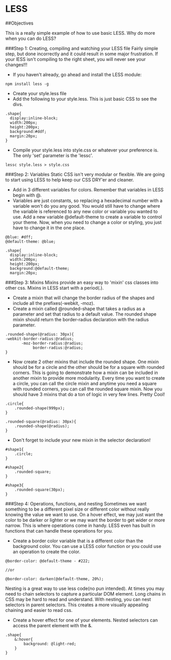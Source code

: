 LESS
====

##Objectives

This is a really simple example of how to use basic LESS. Why do more when you can do LESS?

###Step 1: Creating, compiling and watching your LESS file
Fairly simple step, but done incorrectly and it could result in some major frustration. If your lESS isn't compiling to the right sheet, you will never see your changes!!!
* If you haven't already, go ahead and install the LESS module:

```shell
npm install less -g
```
* Create your style.less file
* Add the following to your style.less. This is just basic CSS to see the divs.
```less
.shape{
  display:inline-block;
  width:200px;
  height:200px;
  background:#ddf;
  margin:20px;
}
```
* Compile your style.less into style.css or whatever your preference is. The only 'set' parameter is the 'lessc'.

```shell
lessc style.less > style.css
```

###Step 2: Variables
Static CSS isn't very modular or flexible. We are going to start using LESS to help keep our CSS DRY'er and cleaner.
* Add in 3 different variables for colors. Remember that variables in LESS begin with @.
* Variables are just constants, so replacing a hexadecimal number with a variable won't do you any good. You would still have to change where the variable is referenced to any new color or variable you wanted to use. Add a new variable @default-theme to create a variable to control your theme. Now, when you need to change a color or styling, you just have to change it in the one place.

```less
@blue: #dff;
@default-theme: @blue;

.shape{
  display:inline-block;
  width:200px;
  height:200px;
  background:@default-theme;
  margin:20px;
```

###Step 3: Mixins
Mixins provide an easy way to 'mixin' css classes into other css. Mixins in LESS start with a period(.).
* Create a mixin that will change the border radius of the shapes and include all the prefixes(-webkit, -moz).
* Create a mixin called @rounded-shape that takes a radius as a parameter and set that radius to a default value. The rounded shape mixin should return the border-radius declaration with the radius parameter.

```less
.rounded-shape(@radius: 30px){
-webkit-border-radius:@radius;
       -moz-border-radius:@radius;
            border-radius:@radius;
}
```
* Now create 2 other mixins that include the rounded shape. One mixin should be for a circle and the other should be for a square with rounded corners. This is going to demonstrate how a mixin can be included in another mixin to provide more modularity. Every time you want to create a circle, you can call the circle mixin and anytime you need a square with rounded corners, you can call the rounded square mixin. Now you should have 3 mixins that do a ton of logic in very few lines. Pretty Cool!

```less
.circle{
    .rounded-shape(999px);
}

.rounded-square(@radius: 30px){
    .rounded-shape(@radius);
}
```

* Don't forget to include your new mixin in the selector declaration!

```less
#shape1{
    .circle;
}

#shape2{
    .rounded-square;
}

#shape3{
    .rounded-square(30px);
}
```

###Step 4: Operations, functions, and nesting
Sometimes we want something to be a different pixel size or different color without really knowing the value we want to use. On a hover effect, we may just want the color to be darker or lighter or we may want the border to get wider or more narrow. This is where operations come in handy. LESS even has built in functions that can handle these operations for you.

* Create a border color variable that is a different color than the background color. You can use a LESS color function or you could use an operation to create the color.


```less
@border-color: @default-theme - #222;

//or

@border-color: darken(@default-theme, 20%);
```
Nesting is a great way to use less code(no pun intended). At times you may need to chain selectors to capture a particular DOM element. Long chains in CSS may be hard to read and understand. With nesting, you can nest selectors in parent selectors. This creates a more visually appealing chaining and easier to read css.

* Create a hover effect for one of your elements. Nested selectors can access the parent element with the &.

```less
.shape{
    &:hover{
        background: @light-red;
    }
}
```






